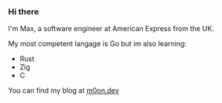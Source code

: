 ### Hi there

I'm Max, a software engineer at American Express from the UK.

My most competent langage is Go but im also learning:
* Rust
* Zig
* C

You can find my blog at [m0on.dev](https://m0on.dev)
